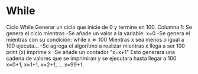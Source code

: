 # While
Ciclo While
Generar un ciclo que inicie de 0 y termine en 100. Columna 1: Se genera el ciclo mientras -Se añade un valor a la variable: x=0 -Se genera el mientras con su condición: while x ⇐ 100 Mientras x sea menos o igual a 100 ejecuta... -Se agrega el algoritmo a realizar mientras x llega a ser 100 print (x) imprime x -Se añade un contador "x=x+1" Esto generara una cadena de valores que se imprimiran y se ejecutara hasta llegar a 100 x=0+1, x=1+1, x=2+1, ... x=99+1.
